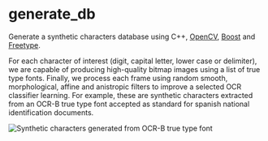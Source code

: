 generate_db
===========

Generate a synthetic characters database using C++, [OpenCV](http://www.opencv.org), [Boost](http://www.boost.org) and [Freetype](http://www.freetype.org/).

For each character of interest (digit, capital letter, lower case or delimiter), we are capable of producing high-quality bitmap images using a list of true type fonts. Finally, we process each frame using random smooth, morphological, affine and anistropic filters to improve a selected OCR classifier learning. For example, these are synthetic characters extracted from an OCR-B true type font accepted as standard for spanish national identification documents.

![Synthetic characters generated from OCR-B true type font](https://sites.google.com/site/bobetocalo/home/synthetic_characters.png?attredirects=0)
